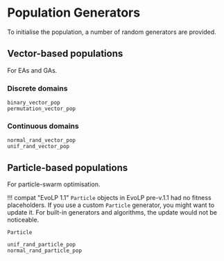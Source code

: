 # Population Generators

To initialise the population, a number of random generators are provided.

## Vector-based populations

For EAs and GAs.

### Discrete domains

```@docs
binary_vector_pop
permutation_vector_pop
```

### Continuous domains

```@docs
normal_rand_vector_pop
unif_rand_vector_pop
```

## Particle-based populations

For particle-swarm optimisation.

!!! compat "EvoLP 1.1"
    `Particle` objects in EvoLP pre-v.1.1 had no fitness placeholders.
    If you use a custom `Particle` generator, you might want to update it.
    For built-in generators and algorithms, the update would not be noticeable.

```@docs
Particle
```

```@docs
unif_rand_particle_pop
normal_rand_particle_pop
```
